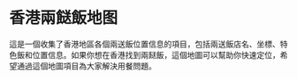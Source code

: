 # 香港兩餸飯地图

這是一個收集了香港地區各個兩送飯位置信息的項目，包括兩送飯店名、坐標、特色飯和位置信息。如果你想在香港找到兩餸飯，這個地圖可以幫助你快速定位，希望通過這個地圖項目為大家解決用餐問題。